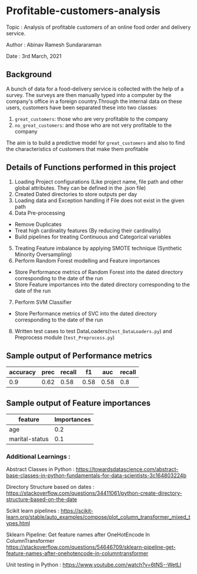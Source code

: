 # Profitable-customers-analysis

Topic : Analysis of profitable customers of an online food order and delivery service.

Author : Abinav Ramesh Sundararaman

Date : 3rd March, 2021

## Background

A bunch of data for a food-delivery service is collected with the help of a survey. The surveys are then manually typed into a computer by the company's office in a foreign country.Through the internal data on these users, customers have been separated these into two classes:
1. `great_customers`: those who are very profitable to the company
2. `no_great_customers`: and those who are not very profitable to the company

The aim is to build a predictive model for `great_customers` and also to find the characteristics of customers that make them profitable 

## Details of Functions performed in this project

1. Loading Project configurations (Like project name, file path and other global attributes. They can be defined in the .json file)
2. Created Dated directories to store outputs per day 
3. Loading data and Exception handling if File does not exist in the given path
4. Data Pre-processing
- Remove Duplicates
- Treat high cardinality features (By reducing their cardinality)
- Build pipelines for treating Continuous and Categorical variables
5. Treating Feature imbalance by applying SMOTE technique (Synthetic Minority Oversampling)
6. Perform Random Forest modelling and Feature importances
- Store Performance metrics of Random Forest into the dated directory corresponding to the date of the run
- Store Feature importances into the dated directory corresponding to the date of the run
7. Perform SVM Classifier
- Store Performance metrics of SVC into the dated directory corresponding to the date of the run
8. Written test cases to test DataLoaders(`test_DataLoaders.py`) and Preprocess module (`test_Preprocess.py`)

## Sample output of Performance metrics


|**accuracy**  |**prec**|**recall**|**f1**|**auc** |**recall**|
|--------------|--------|----------|------|--------|----------|
|0.9           |0.62    |0.58      |0.58  | 0.58   |0.8       |

## Sample output of Feature importances


|**feature**     |**Importances**|
|----------------|---------------|
|age             |0.2            |
|marital-status  |0.1            |

### Additional Learnings : 

Abstract Classes in Python : 
https://towardsdatascience.com/abstract-base-classes-in-python-fundamentals-for-data-scientists-3c164803224b

Directory Structure based on dates : 
https://stackoverflow.com/questions/34411061/python-create-directory-structure-based-on-the-date

Scikit learn pipelines : 
https://scikit-learn.org/stable/auto_examples/compose/plot_column_transformer_mixed_types.html

Sklearn Pipeline: Get feature names after OneHotEncode In ColumnTransformer
https://stackoverflow.com/questions/54646709/sklearn-pipeline-get-feature-names-after-onehotencode-in-columntransformer

Unit testing in Python : 
https://www.youtube.com/watch?v=6tNS--WetLI